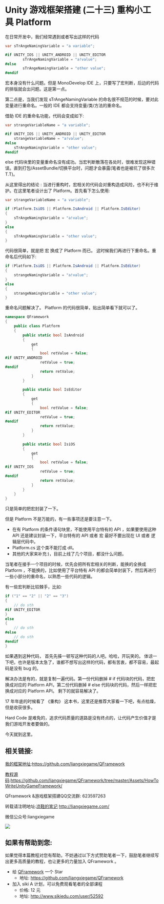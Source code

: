 # Unity 游戏框架搭建 (二十三)  重构小工具 Platform


在日常开发中，我们经常遇到或者写出这样的代码

```cs
var sTrAngeNamingVariable = "a variable";

#if UNITY_IOS || UNITY_ANDROID || UNITY_EDITOR
		sTrAngeNamingVariable = "a!value";
#else
		sTrAngeNamingVariable = "other value";
#endif
```
宏本身没有什么问题。但是 MonoDevelop IDE  上，只要写了宏判断，后边的代码的排版就会出问题。这是第一点。

第二点是，当我们发现 sTrAngeNamingVariable 的命名很不规范的时候，要对此变量进行重命名。一般的 IDE 都会支持变量/类/方法的重命名。

借助 IDE 的重命名功能，代码会变成如下:
```cs
var strangeVariableName = "a variable";

#if UNITY_IOS || UNITY_ANDROID || UNITY_EDITOR
	strangeVariableName = "a!value";
#else
	sTrAngeNamingVariable = "other value";
#endif
```

else 代码块里的变量重命名没有成功。当宏判断散落在各处时，很难发现这种错误。直到打包/AssetBundle/切换平台时，问题才会暴露(笔者也是被坑了很多次T.T)。

从这里得出的结论 : 当进行重构时，宏相关的代码会对重构造成风险，也不利于维护。在这里笔者设计出了 Platform。首先看下怎么使用:
```cs
var strangeVariableName = "a variable";

if (Platform.IsiOS || Platform.IsAndroid || Platform.IsEditor)
{
	sTrAngeNamingVariable = "a!value";
}
else
{
	sTrAngeNamingVariable = "other value";
}
```
代码很简单，就是把 宏 换成了 Platform 而已。
这时候我们再进行下重命名。重命名后代码如下:
```cs
if (Platform.IsiOS || Platform.IsAndroid || Platform.IsEditor)
{
	strangeNamingVariable = "a!value";
}
else
{
	strangeNamingVariable = "other value";
}
```
重命名问题解决了。
Platform 的代码很简单，贴出简单看下就可以了。
```cs
namespace QFramework
{
	public class Platform
	{
		public static bool IsAndroid
		{
			get
			{
				bool retValue = false;
#if UNITY_ANDROID
                retValue = true;    
#endif
				return retValue;
			}
		}
         
		public static bool IsEditor
		{
			get
			{
				bool retValue = false;
#if UNITY_EDITOR
				retValue = true;    
#endif
				return retValue;
			}
		}
        
		public static bool IsiOS
		{
			get
			{
				bool retValue = false;
#if UNITY_IOS
				retValue = true;    
#endif
				return retValue;
			}
		}
	}
}
```

只是简单的把宏封装了一下。

但是  Platform 不是万能的，有一些事项还是要注意一下。

* 在有 Platform 的条件语句块里，不能使用平台特有的  API ，如果要使用这种 API 还是建议封装一下，平台特有的 API 或者 宏 最好不要出现在 UI 或者 逻辑层代码中。
* Platform.cs 这个类不能打成 dll。
* 其他的大家来补充:)，目前上线了几个项目，都没什么问题。

当笔者在接手一个项目的时候，优先会把所有宏相关的判断，能换的全换成  Platform ，不能换的，比如使用了平台特有 API 的都会简单封装下，然后再进行一些小部分的重命名，以熟悉一些代码的逻辑。

有一些宏判断比较棘手，比如:
```cs
if ("1" == "2" || "2" == "3")
{
	// do sth
#if UNITY_EDITOR
}
else
{
	// do sth	
#else
	// do sth
#endif
}
```
如果遇到这种代码，
首先先揍一顿写这种代码的人吧。哈哈，开玩笑的。
体谅一下吧，也许是版本太急了，谁都不想写出这样的代码，都有苦衷，都不容易，最起码是没有 bug 的。

解决办法是有的，就是复制一遍代码。第一份代码删掉 # if 代码块的代码，把宏换成对应的  Platform API，第二份代码删掉  # else 代码块的代码，然后一样把宏换成对应的 Platform API。 剩下的就容易解决了。

17 年年底的时候看了 《重构》 这本书，这里还是推荐大家看一下吧，有点枯燥，但是收获很多。

Hard Code 是难免的，追求代码质量的道路是没有终点的，让代码产生价值才是我们游戏开发者要做的。

今天就到这里。

## 相关链接:
[我的框架地址](https://github.com/liangxiegame/QFramework):https://github.com/liangxiegame/QFramework

[教程源码](https://github.com/liangxiegame/QFramework/tree/master/Assets/HowToWriteUnityGameFramework/%0A):https://github.com/liangxiegame/QFramework/tree/master/Assets/HowToWriteUnityGameFramework/

QFramework &游戏框架搭建QQ交流群: 623597263

转载请注明地址:[凉鞋的笔记](http://liangxiegame.com/) http://liangxiegame.com/

微信公众号:liangxiegame

![](https://s3.us-west-2.amazonaws.com/secure.notion-static.com/347c0821-ec03-4318-ac06-99e0536ca558/qrcode_for_gh_b4b5e104e2c0_344.jpg?AWSAccessKeyId=ASIAT73L2G45K5WJNQ6Z&Expires=1548463576&Signature=SEMV8zKjXwGhFDXCw%2BUu4H4hydE%3D&x-amz-security-token=FQoGZXIvYXdzEKj%2F%2F%2F%2F%2F%2F%2F%2F%2F%2FwEaDGRp6XONd1Z%2FowgXeCK3AySON6Pbdmpe5YKIoJBVQ1JraMcix%2FWWoZJID8UoKuQtiRPTcXHFqOEOv%2FycYCrWz3p2hSBN3Ew8NHRweWLZsJ%2FOHTKD%2BTd%2BejV2S37h7EGkKJQs5IX3Q9mAkHOFhVISiEj1EN5qxLYmP9eygzsZ%2BUxq46Qr0Rm1eEVEr6I4czAgWotEZsWa%2BBFaiy5D2%2F0ODnbqBcrDMdpcBKP6KtTwgu%2BvL2iDtCeoMivVllC3YeAgiSQCGRb%2FO2Aja1uUo4tEL0styO4VbA13tFeiCX1Nm6kpoYf%2Bfbic5hOalwUgum5iTIl%2BEsCwAHQO6foclvCrOyqYOie1X3IG9TA5EjkJZ9rgVWHZfeQL6ho3EAVgi91Xlc0Nmd88NVr1Y0Jl8AQJiakttQLdqRYLerOxn120k75VeX%2FtlSAAUDtzxTs6vgTGtqoX8ra7DxHpuNaJ33oN1VMoWJbggUruEhi6qnBixYzOxYbYtAGASeQvBC1F94%2BGPx79R2AR%2Fb29qDZ8oQLSQ2tQG3CyYffJtmck%2Fs43TGQgAukUOj0qrW5NC5m9ZGrZcAHKrcibAWdbctf%2B4YJC6LRq%2BkCGYNYo0f2o4gU%3D)

## 如果有帮助到您:
如果觉得本篇教程对您有帮助，不妨通过以下方式赞助笔者一下，鼓励笔者继续写出更多高质量的教程，也让更多的力量加入 QFramework 。

* 给 [QFramework](https://github.com/liangxiegame/QFramework) 一个 Star
	* 地址: https://github.com/liangxiegame/QFramework
* 加入 siki A 计划，可以免费观看笔者的全部课程
	* 价格: 12 元
	* 地址: http://www.sikiedu.com/user/52592
